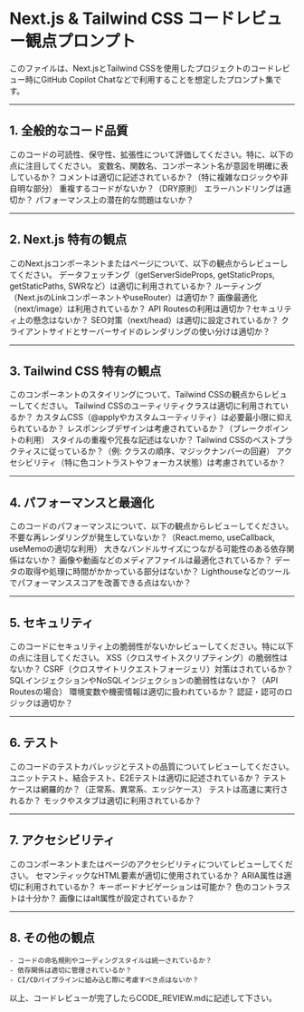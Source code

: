# Next.js & Tailwind CSS コードレビュー観点プロンプト

このファイルは、Next.jsとTailwind CSSを使用したプロジェクトのコードレビュー時にGitHub Copilot Chatなどで利用することを想定したプロンプト集です。

---

## 1. 全般的なコード品質
このコードの可読性、保守性、拡張性について評価してください。特に、以下の点に注目してください。
変数名、関数名、コンポーネント名が意図を明確に表しているか？
コメントは適切に記述されているか？（特に複雑なロジックや非自明な部分）
重複するコードがないか？（DRY原則）
エラーハンドリングは適切か？
パフォーマンス上の潜在的な問題はないか？

---
## 2. Next.js 特有の観点
このNext.jsコンポーネントまたはページについて、以下の観点からレビューしてください。
データフェッチング（getServerSideProps, getStaticProps, getStaticPaths, SWRなど）は適切に利用されているか？
ルーティング（Next.jsのLinkコンポーネントやuseRouter）は適切か？
画像最適化（next/image）は利用されているか？
API Routesの利用は適切か？セキュリティ上の懸念はないか？
SEO対策（next/head）は適切に設定されているか？
クライアントサイドとサーバーサイドのレンダリングの使い分けは適切か？

---
## 3. Tailwind CSS 特有の観点
このコンポーネントのスタイリングについて、Tailwind CSSの観点からレビューしてください。
Tailwind CSSのユーティリティクラスは適切に利用されているか？
カスタムCSS（@applyやカスタムユーティリティ）は必要最小限に抑えられているか？
レスポンシブデザインは考慮されているか？（ブレークポイントの利用）
スタイルの重複や冗長な記述はないか？
Tailwind CSSのベストプラクティスに従っているか？（例: クラスの順序、マジックナンバーの回避）
アクセシビリティ（特に色コントラストやフォーカス状態）は考慮されているか？

---
## 4. パフォーマンスと最適化
このコードのパフォーマンスについて、以下の観点からレビューしてください。
不要な再レンダリングが発生していないか？（React.memo, useCallback, useMemoの適切な利用）
大きなバンドルサイズにつながる可能性のある依存関係はないか？
画像や動画などのメディアファイルは最適化されているか？
データの取得や処理に時間がかかっている部分はないか？
Lighthouseなどのツールでパフォーマンススコアを改善できる点はないか？

---
## 5. セキュリティ
このコードにセキュリティ上の脆弱性がないかレビューしてください。特に以下の点に注目してください。
XSS（クロスサイトスクリプティング）の脆弱性はないか？
CSRF（クロスサイトリクエストフォージェリ）対策はされているか？
SQLインジェクションやNoSQLインジェクションの脆弱性はないか？（API Routesの場合）
環境変数や機密情報は適切に扱われているか？
認証・認可のロジックは適切か？

---
## 6. テスト
このコードのテストカバレッジとテストの品質についてレビューしてください。
ユニットテスト、結合テスト、E2Eテストは適切に記述されているか？
テストケースは網羅的か？（正常系、異常系、エッジケース）
テストは高速に実行されるか？
モックやスタブは適切に利用されているか？

---
## 7. アクセシビリティ
このコンポーネントまたはページのアクセシビリティについてレビューしてください。
セマンティックなHTML要素が適切に使用されているか？
ARIA属性は適切に利用されているか？
キーボードナビゲーションは可能か？
色のコントラストは十分か？
画像にはalt属性が設定されているか？

---
## 8. その他の観点
```上記以外に、このコードベースで改善できる点や懸念事項があれば指摘してください。
- コードの命名規則やコーディングスタイルは統一されているか？
- 依存関係は適切に管理されているか？
- CI/CDパイプラインに組み込む際に考慮すべき点はないか？
```

以上、コードレビューが完了したらCODE_REVIEW.mdに記述して下さい。